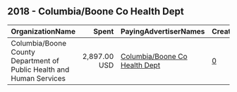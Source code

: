## 2018 - Columbia/Boone Co Health Dept 
|OrganizationName|Spent|PayingAdvertiserNames|CreativeUrls|Impressions|Genders|AgeBrackets|CountryCodes|BillingAddresses|CandidateBallotInformation|
|:---|---:|:---|:---|---:|:---|:---|:---|:---|:---|
|Columbia/Boone County Department of Public Health and Human Services|2,897.00 USD|[Columbia/Boone Co Health Dept](2018/Columbia_Boone_Co_Health_Dept.md)|[0](https://www.snap.com/political-ads/asset/41aa01738f53ea3b642c2adb8fb49010cbf5faa7d30b3124c9a15ed393a5b80f?mediaType=mp4)|1,567,430|||united states|"1005 West Worley Street,Columbia,65203,US"||
